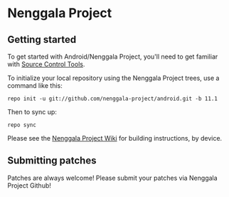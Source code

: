 Nenggala Project
================

Getting started
---------------

To get started with Android/Nenggala Project, you'll need to get familiar with [Source Control Tools](https://source.android.com/setup/develop).

To initialize your local repository using the Nenggala Project trees, use a command like this:
```
repo init -u git://github.com/nenggala-project/android.git -b 11.1
```
Then to sync up:
```
repo sync
```
Please see the [Nenggala Project Wiki](https://wiki.nenggala-project.id/) for building instructions, by device.


Submitting patches
------------------
Patches are always welcome! Please submit your patches via Nenggala Project Github!
